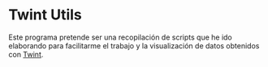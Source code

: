 # Twint Utils
Este programa pretende ser una recopilación de scripts que he ido elaborando para facilitarme el trabajo y la visualización de datos obtenidos con [Twint](https://github.com/twintproject/twint).